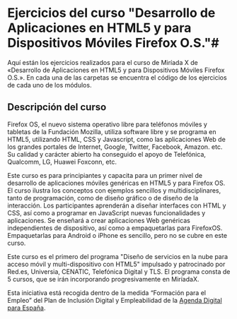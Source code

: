 #  Ejercicios del curso "Desarrollo de Aplicaciones en HTML5 y para Dispositivos Móviles Firefox O.S."#

Aquí están los ejercicios realizados para el curso de Miríada X de «Desarrollo de Aplicaciones en HTML5 y para Dispositivos Móviles Firefox O.S.». En cada una de las carpetas se encuentra el código de los ejercicios de cada uno de los módulos.



## Descripción del curso ##

Firefox OS, el nuevo sistema operativo libre para teléfonos móviles y tabletas de la Fundación Mozilla, utiliza software libre y se programa en HTML5, utilizando HTML, CSS y Javascript, como las aplicaciones Web de los grandes portales de Internet, Google, Twitter, Facebook, Amazon. etc. Su calidad y carácter abierto ha conseguido el apoyo de Telefónica, Qualcomm, LG, Huawei Foxconn, etc.
 
Este curso es para principiantes y capacita para un primer nivel de desarrollo de aplicaciones móviles genéricas en HTML5 y para Firefox OS. El curso ilustra los conceptos con ejemplos sencillos y multidisciplinares, tanto de programación, como de diseño gráfico o de diseño de la interacción. Los participantes aprenderán a diseñar interfaces con HTML y CSS, así como a programar en JavaScript nuevas funcionalidades y aplicaciones. Se enseñará a crear aplicaciones Web genéricas independientes de dispositivo, así como a empaquetarlas para FirefoxOS. Empaquetarlas para Android o iPhone es sencillo, pero no se cubre en este curso.
 
Este curso es el primero del programa "Diseño de servicios en la nube para acceso móvil y multi-dispositivo con HTML5" impulsado y patrocinado por Red.es, Universia, CENATIC, Telefónica Digital y TLS. El programa consta de 5 cursos, que se irán incorporando progresivamente en MiríadaX.
 
Esta iniciativa está recogida dentro de la medida “Formación para el Empleo” del Plan de Inclusión Digital y Empleabilidad de la [Agenda Digital para España](http://www.agendadigital.gob.es/).
